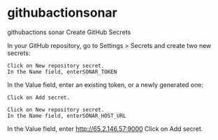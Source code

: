 # githubactionsonar
githubactions sonar
Create GitHub Secrets

In your GitHub repository, go to Settings > Secrets and create two new secrets:

    Click on New repository secret.
    In the Name field, enterSONAR_TOKEN

In the Value field, enter an existing token, or a newly generated one:

    Click on Add secret.

    Click on New repository secret.
    In the Name field, enterSONAR_HOST_URL

In the Value field, enter http://65.2.146.57:9000 Click on Add secret.
